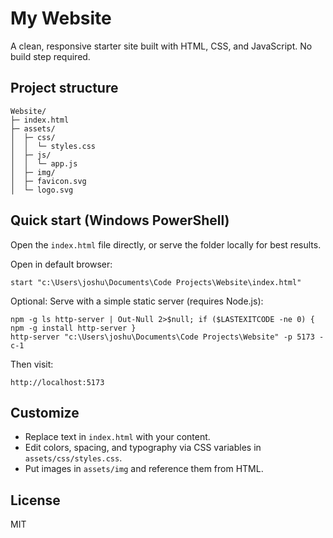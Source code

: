 # My Website

A clean, responsive starter site built with HTML, CSS, and JavaScript. No build step required.

## Project structure

```
Website/
├─ index.html
├─ assets/
│  ├─ css/
│  │  └─ styles.css
│  ├─ js/
│  │  └─ app.js
│  ├─ img/
│  ├─ favicon.svg
│  └─ logo.svg
```

## Quick start (Windows PowerShell)

Open the `index.html` file directly, or serve the folder locally for best results.

Open in default browser:

```pwsh
start "c:\Users\joshu\Documents\Code Projects\Website\index.html"
```

Optional: Serve with a simple static server (requires Node.js):

```pwsh
npm -g ls http-server | Out-Null 2>$null; if ($LASTEXITCODE -ne 0) { npm -g install http-server }
http-server "c:\Users\joshu\Documents\Code Projects\Website" -p 5173 -c-1
```

Then visit:

```
http://localhost:5173
```

## Customize

- Replace text in `index.html` with your content.
- Edit colors, spacing, and typography via CSS variables in `assets/css/styles.css`.
- Put images in `assets/img` and reference them from HTML.

## License

MIT
